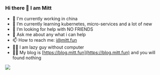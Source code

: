 ### Hi there 👋 I am Mitt 
- 🔭 I'm currently working in china
- 🌱 I’m currently learning kubernetes, micro-services and a lot of new
- 🤔 I’m looking for help with NO FRIENDS
- 💬 Ask me about any what i can help
- 📫 How to reach me: i@mitt.fun
- 🐱‍💻 I am lazy guy without computer
- 🐱‍👤 My blog is [https://blog.mitt.fun](https://blog.mitt.fun) and you will found nothing

![]( https://steins-gate-visitor-count.greenhandatsjtu.repl.co/MittWillson)


<!--
**MittWillson/MittWillson** is a ✨ _special_ ✨ repository because its `README.md` (this file) appears on your GitHub profile.

Here are some ideas to get you started:

- 🔭 I’m currently working on ...
- 🌱 I’m currently learning ...
- 👯 I’m looking to collaborate on ...
- 🤔 I’m looking for help with ...
- 💬 Ask me about ...
- 📫 How to reach me: ...
- 😄 Pronouns: ...
- ⚡ Fun fact: ...
-->

